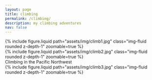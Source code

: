```yaml
---
layout: page
title: climbing
permalink: /climbing/
description: my climbing adventures
nav: false
---
```


<div class="row mt-3">
    <div class="col-sm mt-3 mt-md-0">
        {% include figure.liquid path="assets/img/climb1.jpg" class="img-fluid rounded z-depth-1" zoomable=true %}
    </div>
    <div class="col-sm mt-3 mt-md-0">
        {% include figure.liquid path="assets/img/climb2.jpg" class="img-fluid rounded z-depth-1" zoomable=true %}
    </div>
</div>
<div class="caption">
    Climbing in the Pacific Northwest
</div>

<div class="row mt-3">
    <div class="col-sm mt-3 mt-md-0">
        {% include figure.liquid path="assets/img/climb3.jpg" class="img-fluid rounded z-depth-1" zoomable=true %}
    </div>
</div>